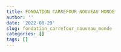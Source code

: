 ```yaml
---
title: FONDATION CARREFOUR NOUVEAU MONDE
author: ''
date: '2022-08-29'
slug: fondation_carrefour_nouveau_monde
categories: []
tags: []
---
```

